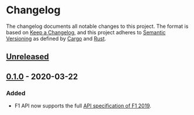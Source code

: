 # Changelog

The changelog documents all notable changes to this project. The format is based
on [Keep a Changelog](https://keepachangelog.com/en/1.0.0/), and this project
adheres to [Semantic Versioning](https://semver.org/spec/v2.0.0.html) as defined
by [Cargo](https://doc.rust-lang.org/cargo/reference/manifest.html#the-version-field)
and [Rust](https://github.com/rust-lang/rfcs/blob/master/text/1105-api-evolution.md).

<!-- next-header -->

## [Unreleased]

## [0.1.0] - 2020-03-22

### Added

- F1 API now supports the full [API specification of F1 2019](https://forums.codemasters.com/topic/44592-f1-2019-udp-specification/).

<!-- next-url -->

[unreleased]: https://github.com/hellobits/f1-api/compare/v0.1.0...HEAD
[0.1.0]: https://github.com/hellobits/f1-api/tags/v0.1.0
